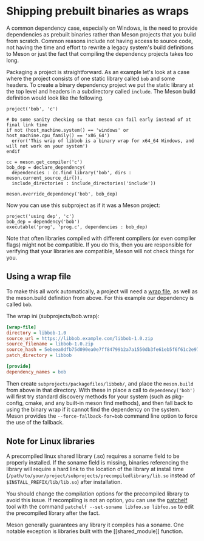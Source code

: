 # Shipping prebuilt binaries as wraps

A common dependency case, especially on Windows, is the need to
provide dependencies as prebuilt binaries rather than Meson projects
that you build from scratch. Common reasons include not having access
to source code, not having the time and effort to rewrite a legacy
system's build definitions to Meson or just the fact that compiling
the dependency projects takes too long.

Packaging a project is straightforward. As an example let's look at a
case where the project consists of one static library called `bob` and
some headers. To create a binary dependency project we put the static
library at the top level and headers in a subdirectory called
`include`. The Meson build definition would look like the following.

```meson
project('bob', 'c')

# Do some sanity checking so that meson can fail early instead of at final link time
if not (host_machine.system() == 'windows' or host_machine.cpu_family() == 'x86_64')
  error('This wrap of libbob is a binary wrap for x64_64 Windows, and will not work on your system')
endif

cc = meson.get_compiler('c')
bob_dep = declare_dependency(
  dependencies : cc.find_library('bob', dirs : meson.current_source_dir()),
  include_directories : include_directories('include'))

meson.override_dependency('bob', bob_dep)
```

Now you can use this subproject as if it was a Meson project:

```meson
project('using dep', 'c')
bob_dep = dependency('bob')
executable('prog', 'prog.c', dependencies : bob_dep)
```

Note that often libraries compiled with different compilers (or even
compiler flags) might not be compatible. If you do this, then you are
responsible for verifying that your libraries are compatible, Meson
will not check things for you.

## Using a wrap file

To make this all work automatically, a project will need a
[wrap file](Wrap-dependency-system-manual.md#wrap-format), as well as the
meson.build definition from above. For this example our dependency is called
`bob`.

The wrap ini (subprojects/bob.wrap):
```ini
[wrap-file]
directory = libbob-1.0
source_url = https://libbob.example.com/libbob-1.0.zip
source_filename = libbob-1.0.zip
source_hash = 5ebeea0dfb75d090ea0e7ff84799b2a7a1550db3fe61eb5f6f61c2e971e57663
patch_directory = libbob

[provide]
dependency_names = bob
```

Then create `subprojects/packagefiles/libbob/`, and place the `meson.build` from
above in that directory. With these in place a call to `dependency('bob')` will
first try standard discovery methods for your system (such as pkg-config, cmake,
and any built-in meson find methods), and then fall back to using the binary
wrap if it cannot find the dependency on the system. Meson provides the
`--force-fallback-for=bob` command line option to force the use of the fallback.

## Note for Linux libraries

A precompiled linux shared library (.so) requires a soname field to be properly installed. If the soname field is missing, binaries referencing the library will require a hard link to the location of the library at install time (`/path/to/your/project/subprojects/precompiledlibrary/lib.so` instead of `$INSTALL_PREFIX/lib/lib.so`) after installation.

You should change the compilation options for the precompiled library to avoid this issue. If recompiling is not an option, you can use the [patchelf](https://github.com/NixOS/patchelf) tool with the command `patchelf --set-soname libfoo.so libfoo.so` to edit the precompiled library after the fact.

Meson generally guarantees any library it compiles has a soname. One notable exception is libraries built with the [[shared_module]] function.
